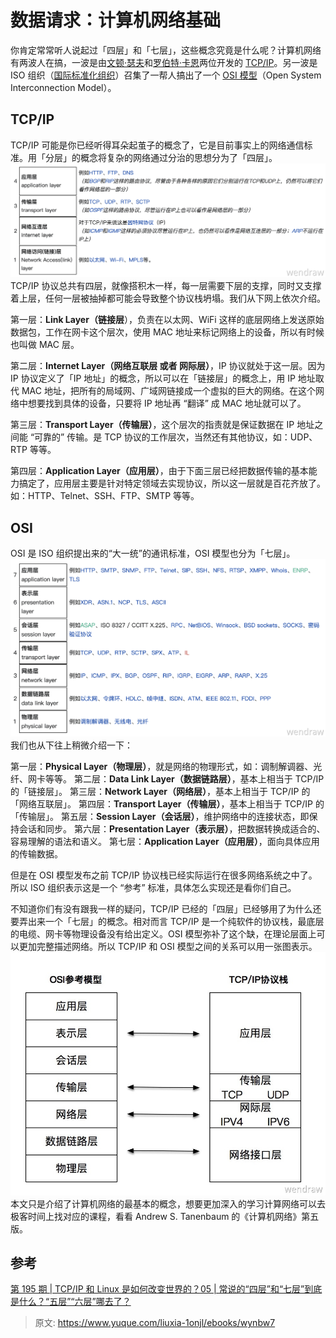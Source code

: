 # 数据请求：计算机网络基础

你肯定常常听人说起过「四层」和「七层」，这些概念究竟是什么呢？计算机网络有两波人在搞，一波是由[文顿·瑟夫](https://zh.wikipedia.org/wiki/%E6%96%87%E9%A1%BF%C2%B7%E7%91%9F%E5%A4%AB)和[罗伯特·卡恩](https://zh.wikipedia.org/wiki/%E7%BD%97%E4%BC%AF%E7%89%B9%C2%B7%E5%8D%A1%E6%81%A9)两位开发的 [TCP/IP](https://zh.wikipedia.org/wiki/TCP/IP%E5%8D%8F%E8%AE%AE%E6%97%8F)。另一波是 ISO 组织（[国际标准化组织](https://zh.wikipedia.org/wiki/%E5%9B%BD%E9%99%85%E6%A0%87%E5%87%86%E5%8C%96%E7%BB%84%E7%BB%87)）召集了一帮人搞出了一个 [OSI 模型](https://zh.wikipedia.org/wiki/OSI%E6%A8%A1%E5%9E%8B)（Open System Interconnection Model）。

## TCP/IP

TCP/IP 可能是你已经听得耳朵起茧子的概念了，它是目前事实上的网络通信标准。用「分层」的概念将复杂的网络通过分治的思想分为了「四层」。
![1589697082336-ee7b846b-5811-4d82-afc5-f55c23d755f2.png](./img/HZbiOyelb9frEMlR/1589697082336-ee7b846b-5811-4d82-afc5-f55c23d755f2-708500.png)
TCP/IP 协议总共有四层，就像搭积木一样，每一层需要下层的支撑，同时又支撑着上层，任何一层被抽掉都可能会导致整个协议栈坍塌。我们从下网上依次介绍。

第一层：**Link Layer（链接层**），负责在以太网、WiFi 这样的底层网络上发送原始数据包，工作在网卡这个层次，使用 MAC 地址来标记网络上的设备，所以有时候也叫做 MAC 层。

第二层：**Internet Layer（网络互联层 或者 网际层）**，IP 协议就处于这一层。因为 IP 协议定义了「IP 地址」的概念，所以可以在「链接层」的概念上，用 IP 地址取代 MAC 地址，把所有的局域网、广域网链接成一个虚拟的巨大的网络。在这个网络中想要找到具体的设备，只要将 IP 地址再 “翻译” 成 MAC 地址就可以了。

第三层：**Transport Layer（传输层）**，这个层次的指责就是保证数据在 IP 地址之间能 “可靠的” 传输。是 TCP 协议的工作层次，当然还有其他协议，如：UDP、RTP 等等。

第四层：**Application Layer（应用层）**，由于下面三层已经把数据传输的基本能力搞定了，应用层主要是针对特定领域去实现协议，所以这一层就是百花齐放了。如：HTTP、Telnet、SSH、FTP、SMTP 等等。

## OSI

OSI 是 ISO 组织提出来的“大一统”的通讯标准，OSI 模型也分为「七层」。
![1589696764353-bddd50ad-2a5a-4b03-aadd-1b5461448e18.png](./img/HZbiOyelb9frEMlR/1589696764353-bddd50ad-2a5a-4b03-aadd-1b5461448e18-967978.png)
我们也从下往上稍微介绍一下：

第一层：**Physical Layer（物理层）**，就是网络的物理形式，如：调制解调器、光纤、网卡等等。
第二层：**Data Link Layer（数据链路层）**，基本上相当于 TCP/IP 的「链接层」。
第三层：**Network Layer（网络层）**，基本上相当于 TCP/IP 的「网络互联层」。
第四层：**Transport Layer（传输层）**，基本上相当于 TCP/IP 的「传输层」。
第五层：**Session Layer（会话层）**，维护网络中的连接状态，即保持会话和同步。
第六层：**Presentation Layer（表示层）**，把数据转换成适合的、容易理解的语法和语义。
第七层：**Application Layer（应用层）**，面向具体应用的传输数据。

但是在 OSI 模型发布之前 TCP/IP 协议栈已经实际运行在很多网络系统之中了。所以 ISO 组织表示这是一个 “参考” 标准，具体怎么实现还是看你们自己。

不知道你们有没有跟我一样的疑问，TCP/IP 已经的「四层」已经够用了为什么还要弄出来一个「七层」的概念。相对而言 TCP/IP 是一个纯软件的协议栈，最底层的电缆、网卡等物理设备没有给出定义。OSI 模型弥补了这个缺，在理论层面上可以更加完整描述网络。所以 TCP/IP 和 OSI 模型之间的关系可以用一张图表示。
![1589699669016-da85af98-b4ae-4caf-bc9a-6a4a8077b1a8.jpeg](./img/HZbiOyelb9frEMlR/1589699669016-da85af98-b4ae-4caf-bc9a-6a4a8077b1a8-525984.jpeg)
本文只是介绍了计算机网络的最基本的概念，想要更加深入的学习计算网络可以去极客时间上找对应的课程，看看 Andrew S. Tanenbaum 的《计算机网络》第五版。

## 参考

[第 195 期 | TCP/IP 和 Linux 是如何改变世界的？](https://time.geekbang.org/column/article/192553)[05 | 常说的“四层”和“七层”到底是什么？“五层”“六层”哪去了？](https://time.geekbang.org/column/article/99286)

> 原文: <https://www.yuque.com/liuxia-1onjl/ebooks/wynbw7>
